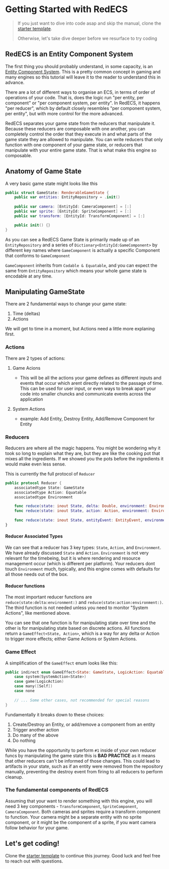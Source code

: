 # Getting Started with RedECS

> If you just want to dive into code asap and skip the manual, clone the [starter template](https://github.com/RedECSEngine/starter-template). 
> 
> Otherwise, let's take dive deeper before we resurface to try coding


## RedECS is an Entity Component System
The first thing you should probably understand, in some capacity, is an [Entity Component System](https://en.wikipedia.org/wiki/Entity_component_system). This is a pretty common concept in gaming and many engines so this tutorial will leave it to the reader to understand this in advance.

There are a lot of different ways to organise an ECS, in terms of order of operations of your code. That is, does the logic run "per entity, per component" or "per component system, per entity". In RedECS, it happens "per reducer", which by default closely resembles "per component system, per entity", but with more control for the more advanced.

RedECS separates your game state from the reducers that manipulate it. Because these reducers are composable with one another, you can completely control the order that they execute in and what parts of the game state they are allowed to manipulate. You can write reducers that only function with one component of your game state, or reducers that manipulate with your entire game state. That is what make this engine so composable.

## Anatomy of Game State

A very basic game state might looks like this

```swift
public struct GameState: RenderableGameState {
    public var entities: EntityRepository = .init()
    
    public var camera: [EntityId: CameraComponent] = [:]
    public var sprite: [EntityId: SpriteComponent] = [:]
    public var transform: [EntityId: TransformComponent] = [:]

    public init() {}
}

```

As you can see a RedECS Game State is primarily made up of an `EntityRepository` and a series of `Dictionary<EntityId:GameComponent>` by different key names where `GameComponent` is actually a specific Component that conforms to `GameComponent`

`GameComponent` inherits from `Codable & Equatable`, and you can expect the same from `EntityRepository` which means your whole game state is encodable at any time.

## Manipulating GameState

There are 2 fundamental ways to change your game state:

1. Time (deltas)
2. Actions

We will get to time in a moment, but Actions need a little more explaning first.

### Actions
There are 2 types of actions:

1. Game Acions
	- This will be all the actions your game defines as different inputs and events that occur which arent directly related to the passage of time. This can be used for user input, or even ways to break apart your code into smaller chuncks and communicate events across the application

2. System Actions
	- example: Add Entity, Destroy Entity, Add/Remove Component for Entity

### Reducers

Reducers are where all the magic happens. You might be wondering why it took so long to explain what they are, but they are like the cooking pot that mixes all the ingredients. If we showed you the pots before the ingredients it would make even less sense.

This is currently the full protocol of `Reducer`

```swift
public protocol Reducer {
    associatedtype State: GameState
    associatedtype Action: Equatable
    associatedtype Environment

    func reduce(state: inout State, delta: Double, environment: Environment) -> GameEffect<State, Action>
    func reduce(state: inout State, action: Action, environment: Environment) -> GameEffect<State, Action>
    
    func reduce(state: inout State, entityEvent: EntityEvent, environment: Environment) -> GameEffect<State, Action> // Has default implementation to do nothing
}
```

#### Reducer Associated Types
We can see that a reducer has 3 key types: `State`, `Action`, and `Environment`. We have already discussed `State` and `Action`. `Environment` is not very relevant for the timebeing, but it is where rendering and resource management occur (which is different per platform). Your reducers dont touch `Environment` much, typically, and this engine comes with defaults for all those needs out of the box.

#### Reducer functions

The most important reducer functions are `reduce(state:delta:environment:)` and `reduce(state:action:environment:)`. The third function is not needed unless you need to monitor "System Actions", like mentioned above.

You can see that one function is for manipulating state over time and the other is for manipulating state based on discrete actions. All functions return a `GameEffect<State, Action>`, which is a way for any delta or Action to trigger more effects; either Game Actions or System Actions.

### Game Effect

A simplification of the `GameEffect` enum looks like this:

```swift
public indirect enum GameEffect<State: GameState, LogicAction: Equatable> {
    case system(SystemAction<State>)
    case game(LogicAction)
    case many([Self])
    case none
    
    // ... Some other cases, not recommended for special reasons
}
```

Fundamentally it breaks down to these choices:

1. Create/Destroy an Entity, or add/remove a component from an entity
2. Trigger another action
3. Do many of the above
4. Do nothing

While you have the opportunity to perform `#1` inside of your own reducer funcs by manipulating the game state this is **BAD PRACTICE** as it means that other reducers can't be informed of those changes. This could lead to artifacts in your state, such as if an entity were removed from the repository manually, preventing the destroy event from firing to all reducers to perform cleanup.

### The fundamental components of RedECS
Assuming that your want to render something with this engine, you will need 3 key components - `TransformComponent`, `SpriteComponent`, `CameraComponent`. Both cameras and sprites require a transform component to function. Your camera might be a separate entity with no sprite component, or it might be the component of a sprite, if you want camera follow behavior for your game.

## Let's get coding!
Clone the [starter template](https://github.com/RedECSEngine/starter-template) to continue this journey. Good luck and feel free to reach out with questions.

